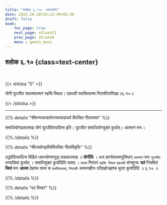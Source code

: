 ```yaml
---
title: "श्लोक ६.१०- ध्यानयोग"
date: 2022-10-26T19:22:49+05:30
draft: false
book:
    toc_page: true
    next_page: shloka11
    prev_page: shloka9
    menu : geeta_menu
---
```




## श्लोक ६.१० {class=text-center}

<br/>

{{< shloka  "0"  >}}

योगी युञ्जीत सततमात्मानं रहसि स्थितः।
एकाकी यतचित्तात्मा निराशीरपरिग्रहः॥६.१०॥

{{< /shloka >}}

---


{{% details "श्रीमन्मध्वाचार्यभगवत्पादाचर्य विरचित  गीताभाष्य" %}}

समाधियोगप्रकारमाह योगं युञ्जीतेत्यादिना इति। युञ्जीत समाधियोगयुक्तं कुर्यात्। आत्मानं मनः।

{{% /details %}}



{{% details "श्रीराघवेन्द्रतीर्थविरचित गीताविवृतिः" %}}

उद्धरेदित्यादिना विहितं ध्यानयोगमनूद्य तत्प्रकारमाह ॥ **योगीति** ।
`योगी` ज्ञानोपायमनुतिष्ठन् `आत्मानं` मनः `युञ्जीत` भगवन्निष्ठं कुर्यात्‌ । 
समाधियुक्तं कुर्यादिति यावत्‌ । `सततं` निरंतरं `रहसि स्थित` `एकाकी` संगशून्यः 
**यतं** नियमितं **चित्तं** मनः **आत्मा** देहश्च यस्य स `यतचित्तात्मा`, 
`निराशीः` कामनाहीनः परिग्रहोज्झश्च भूत्वा कुर्यादिति ॥ ६.१० ॥

{{% /details %}}



{{% details "पद विचार" %}}


{{% /details %}}
